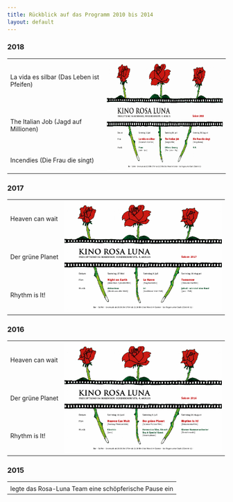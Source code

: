 ```yaml
---
title: Rückblick auf das Programm 2010 bis 2014
layout: default
---
```


### 2018
<table class='program'>
    <tr>
    <td class='program'>
La vida es silbar (Das Leben ist Pfeifen)
  </td>
    <td rowspan="4" class="program-td" >
    <a href="archiv/Flyer_2018.pdf">
    <img src="archiv/Flyer_2018.png" alt="Flyer 2018" height="256" >
    </a>
    </td>
    </tr>
    <tr><td>
The Italian Job (Jagd auf Millionen)
    </td></tr>
    <tr><td>
Incendies (Die Frau die singt)
    </td></tr>
</table>

### 2017
<table class='program'>
    <tr>
    <td class='program'>
Heaven can wait
  </td>
    <td rowspan="4" class="program-td" >
    <a href="archiv/Flyer_2017.pdf">
    <img src="archiv/Flyer_2017.png" alt="Flyer 2017" height="256" >
    </a>
    </td>
    </tr>
    <tr><td>
Der grüne Planet
    </td></tr>
    <tr><td>
Rhythm is It!
    </td></tr>
</table>

### 2016
<table class='program'>
    <tr>
    <td class='program'>
Heaven can wait
  </td>
    <td rowspan="4" class="program-td" >
    <a href="archiv/Flyer_2016.pdf">
    <img src="archiv/Flyer_2016.png" alt="Flyer 2016" height="256" >
    </a>
    </td>
    </tr>
    <tr><td>
Der grüne Planet
    </td></tr>
    <tr><td>
Rhythm is It!
    </td></tr>
</table>

### 2015
<table class='program' >
    <tr>
    <td class='program'>
    </td>
    </tr>
    <tr>
    <td>
    legte das Rosa-Luna Team eine schöpferische Pause ein
    </td>
    </tr>
</table>
